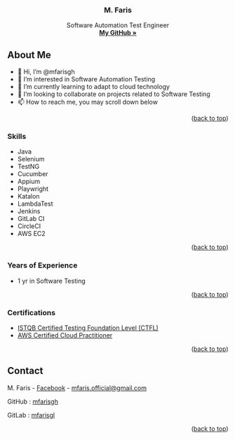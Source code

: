 <!-- Improved compatibility of back to top link: See: https://github.com/othneildrew/Best-README-Template/pull/73 -->
<a name="readme-top"></a>
<!--
*** Thanks for checking out the Best-README-Template. If you have a suggestion
*** that would make this better, please fork the repo and create a pull request
*** or simply open an issue with the tag "enhancement".
*** Don't forget to give the project a star!
*** Thanks again! Now go create something AMAZING! :D
-->



<!-- PROJECT LOGO -->
<br />
<div align="center">

<h3 align="center">M. Faris</h3>

  <p align="center">
    Software Automation Test Engineer
    <br />
    <a href="https://github.com/mfarisgh"><strong>My GitHub »</strong></a>
    <br />
  </p>
</div>



<!-- ABOUT ME -->
## About Me

- 👋 Hi, I’m @mfarisgh
- 👀 I’m interested in Software Automation Testing
- 🌱 I’m currently learning to adapt to cloud technology
- 💞️ I’m looking to collaborate on projects related to Software Testing
- 📫 How to reach me, you may scroll down below
<!--- 😄 Pronouns: ...
- ⚡ Fun fact: ...-->

<p align="right">(<a href="#readme-top">back to top</a>)</p>


### Skills

* Java
* Selenium
* TestNG
* Cucumber
* Appium
* Playwright
* Katalon
* LambdaTest
* Jenkins
* GitLab CI
* CircleCI
* AWS EC2

<p align="right">(<a href="#readme-top">back to top</a>)</p>


### Years of Experience

* 1 yr in Software Testing

<p align="right">(<a href="#readme-top">back to top</a>)</p>


### Certifications

* [ISTQB Certified Testing Foundation Level (CTFL)](https://skillshub.isqi.org/ba43bc46-8e3d-443f-a191-84b44ca578f5#gs.68odib)
* [AWS Certified Cloud Practitioner](https://www.credly.com/badges/ee7cd9ed-117b-46d5-aa0d-b7a87eebbc5e)

<p align="right">(<a href="#readme-top">back to top</a>)</p>



<!-- CONTACT -->
## Contact

M. Faris - [Facebook](https://fb.me/its.me.eff) - mfaris.official@gmail.com

GitHub : [mfarisgh](https://github.com/mfarisgh)

GitLab : [mfarisgl](https://gitlab.com/mfarisgl)

<p align="right">(<a href="#readme-top">back to top</a>)</p>



<!-- MARKDOWN LINKS & IMAGES -->
<!-- https://www.markdownguide.org/basic-syntax/#reference-style-links -->



<!---
mfarisgh/mfarisgh is a ✨ special ✨ repository because its `README.md` (this file) appears on your GitHub profile.
You can click the Preview link to take a look at your changes.
--->

